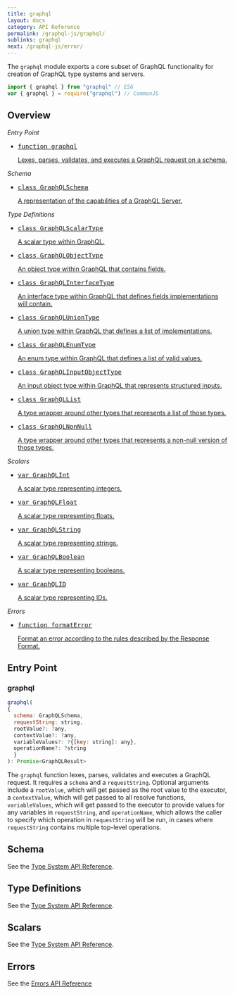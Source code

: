 ```yaml
---
title: graphql
layout: docs
category: API Reference
permalink: /graphql-js/graphql/
sublinks: graphql
next: /graphql-js/error/
---
```


The `graphql` module exports a core subset of GraphQL functionality for creation
of GraphQL type systems and servers.

```js
import { graphql } from "graphql" // ES6
var { graphql } = require("graphql") // CommonJS
```

## Overview

_Entry Point_

<ul class="apiIndex">
  <li>
    <a href="#graphql">
      <pre>function graphql</pre>
      Lexes, parses, validates, and executes a GraphQL request on a schema.
    </a>
  </li>
</ul>

_Schema_

<ul class="apiIndex">
  <li>
    <a href="../type/#graphqlschema">
      <pre>class GraphQLSchema</pre>
      A representation of the capabilities of a GraphQL Server.
    </a>
  </li>
</ul>

_Type Definitions_

<ul class="apiIndex">
  <li>
    <a href="../type/#graphqlscalartype">
      <pre>class GraphQLScalarType</pre>
      A scalar type within GraphQL.
    </a>
  </li>
  <li>
    <a href="../type/#graphqlobjecttype">
      <pre>class GraphQLObjectType</pre>
      An object type within GraphQL that contains fields.
    </a>
  </li>
  <li>
    <a href="../type/#graphqlinterfacetype">
      <pre>class GraphQLInterfaceType</pre>
      An interface type within GraphQL that defines fields implementations will contain.
    </a>
  </li>
  <li>
    <a href="../type/#graphqluniontype">
      <pre>class GraphQLUnionType</pre>
      A union type within GraphQL that defines a list of implementations.
    </a>
  </li>
  <li>
    <a href="../type/#graphqlenumtype">
      <pre>class GraphQLEnumType</pre>
      An enum type within GraphQL that defines a list of valid values.
    </a>
  </li>
  <li>
    <a href="../type/#graphqlinputobjecttype">
      <pre>class GraphQLInputObjectType</pre>
      An input object type within GraphQL that represents structured inputs.
    </a>
  </li>
  <li>
    <a href="../type/#graphqllist">
      <pre>class GraphQLList</pre>
      A type wrapper around other types that represents a list of those types.
    </a>
  </li>
  <li>
    <a href="../type/#graphqlnonnull">
      <pre>class GraphQLNonNull</pre>
      A type wrapper around other types that represents a non-null version of those types.
    </a>
  </li>
</ul>

_Scalars_

<ul class="apiIndex">
  <li>
    <a href="../type/#graphqlint">
      <pre>var GraphQLInt</pre>
      A scalar type representing integers.
    </a>
  </li>
  <li>
    <a href="../type/#graphqlfloat">
      <pre>var GraphQLFloat</pre>
      A scalar type representing floats.
    </a>
  </li>
  <li>
    <a href="../type/#graphqlstring">
      <pre>var GraphQLString</pre>
      A scalar type representing strings.
    </a>
  </li>
  <li>
    <a href="../type/#graphqlboolean">
      <pre>var GraphQLBoolean</pre>
      A scalar type representing booleans.
    </a>
  </li>
  <li>
    <a href="../type/#graphqlid">
      <pre>var GraphQLID</pre>
      A scalar type representing IDs.
    </a>
  </li>
</ul>

_Errors_

<ul class="apiIndex">
  <li>
    <a href="../error/#formaterror">
      <pre>function formatError</pre>
      Format an error according to the rules described by the Response Format.
    </a>
  </li>
</ul>

## Entry Point

### graphql

```js
graphql(
{
  schema: GraphQLSchema,
  requestString: string,
  rootValue?: ?any,
  contextValue?: ?any,
  variableValues?: ?{[key: string]: any},
  operationName?: ?string
  }
): Promise<GraphQLResult>
```

The `graphql` function lexes, parses, validates and executes a GraphQL request.
It requires a `schema` and a `requestString`. Optional arguments include a
`rootValue`, which will get passed as the root value to the executor, a `contextValue`,
which will get passed to all resolve functions,
`variableValues`, which will get passed to the executor to provide values for
any variables in `requestString`, and `operationName`, which allows the caller
to specify which operation in `requestString` will be run, in cases where
`requestString` contains multiple top-level operations.

## Schema

See the [Type System API Reference](../type#schema).

## Type Definitions

See the [Type System API Reference](../type#definitions).

## Scalars

See the [Type System API Reference](../type#scalars).

## Errors

See the [Errors API Reference](../error)
